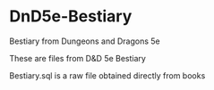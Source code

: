 # DnD5e-Bestiary
Bestiary from Dungeons and Dragons 5e

These are files from D&D 5e Bestiary

Bestiary.sql is a raw file obtained directly from books

